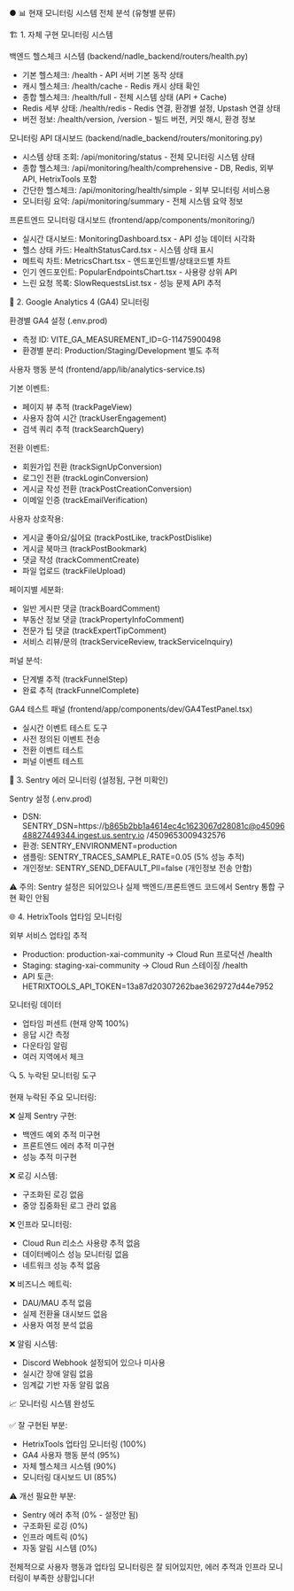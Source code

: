 ● 📊 현재 모니터링 시스템 전체 분석 (유형별 분류)

  🏗️ 1. 자체 구현 모니터링 시스템

  백엔드 헬스체크 시스템 (backend/nadle_backend/routers/health.py)

  - 기본 헬스체크: /health - API 서버 기본 동작 상태
  - 캐시 헬스체크: /health/cache - Redis 캐시 상태 확인
  - 종합 헬스체크: /health/full - 전체 시스템 상태 (API + Cache)
  - Redis 세부 상태: /health/redis - Redis 연결, 환경별 설정, Upstash 연결 상태
  - 버전 정보: /health/version, /version - 빌드 버전, 커밋 해시, 환경 정보

  모니터링 API 대시보드 (backend/nadle_backend/routers/monitoring.py)

  - 시스템 상태 조회: /api/monitoring/status - 전체 모니터링 시스템 상태
  - 종합 헬스체크: /api/monitoring/health/comprehensive - DB, Redis, 외부 API, HetrixTools 포함
  - 간단한 헬스체크: /api/monitoring/health/simple - 외부 모니터링 서비스용
  - 모니터링 요약: /api/monitoring/summary - 전체 시스템 요약 정보

  프론트엔드 모니터링 대시보드 (frontend/app/components/monitoring/)

  - 실시간 대시보드: MonitoringDashboard.tsx - API 성능 데이터 시각화
  - 헬스 상태 카드: HealthStatusCard.tsx - 시스템 상태 표시
  - 메트릭 차트: MetricsChart.tsx - 엔드포인트별/상태코드별 차트
  - 인기 엔드포인트: PopularEndpointsChart.tsx - 사용량 상위 API
  - 느린 요청 목록: SlowRequestsList.tsx - 성능 문제 API 추적

  🎯 2. Google Analytics 4 (GA4) 모니터링

  환경별 GA4 설정 (.env.prod)

  - 측정 ID: VITE_GA_MEASUREMENT_ID=G-11475900498
  - 환경별 분리: Production/Staging/Development 별도 추적

  사용자 행동 분석 (frontend/app/lib/analytics-service.ts)

  기본 이벤트:
  - 페이지 뷰 추적 (trackPageView)
  - 사용자 참여 시간 (trackUserEngagement)
  - 검색 쿼리 추적 (trackSearchQuery)

  전환 이벤트:
  - 회원가입 전환 (trackSignUpConversion)
  - 로그인 전환 (trackLoginConversion)
  - 게시글 작성 전환 (trackPostCreationConversion)
  - 이메일 인증 (trackEmailVerification)

  사용자 상호작용:
  - 게시글 좋아요/싫어요 (trackPostLike, trackPostDislike)
  - 게시글 북마크 (trackPostBookmark)
  - 댓글 작성 (trackCommentCreate)
  - 파일 업로드 (trackFileUpload)

  페이지별 세분화:
  - 일반 게시판 댓글 (trackBoardComment)
  - 부동산 정보 댓글 (trackPropertyInfoComment)
  - 전문가 팁 댓글 (trackExpertTipComment)
  - 서비스 리뷰/문의 (trackServiceReview, trackServiceInquiry)

  퍼널 분석:
  - 단계별 추적 (trackFunnelStep)
  - 완료 추적 (trackFunnelComplete)

  GA4 테스트 패널 (frontend/app/components/dev/GA4TestPanel.tsx)

  - 실시간 이벤트 테스트 도구
  - 사전 정의된 이벤트 전송
  - 전환 이벤트 테스트
  - 퍼널 이벤트 테스트

  🚨 3. Sentry 에러 모니터링 (설정됨, 구현 미확인)

  Sentry 설정 (.env.prod)

  - DSN: SENTRY_DSN=https://b865b2bb1a4614ec4c1623067d28081c@o4509648827449344.ingest.us.sentry.io
  /4509653009432576
  - 환경: SENTRY_ENVIRONMENT=production
  - 샘플링: SENTRY_TRACES_SAMPLE_RATE=0.05 (5% 성능 추적)
  - 개인정보: SENTRY_SEND_DEFAULT_PII=false (개인정보 전송 안함)

  ⚠️ 주의: Sentry 설정은 되어있으나 실제 백엔드/프론트엔드 코드에서 Sentry 통합 구현 확인 안됨

  🌐 4. HetrixTools 업타임 모니터링

  외부 서비스 업타임 추적

  - Production: production-xai-community → Cloud Run 프로덕션 /health
  - Staging: staging-xai-community → Cloud Run 스테이징 /health
  - API 토큰: HETRIXTOOLS_API_TOKEN=13a87d20307262bae3629727d44e7952

  모니터링 데이터

  - 업타임 퍼센트 (현재 양쪽 100%)
  - 응답 시간 측정
  - 다운타임 알림
  - 여러 지역에서 체크

  🔍 5. 누락된 모니터링 도구

  현재 누락된 주요 모니터링:

  ❌ 실제 Sentry 구현:
  - 백엔드 예외 추적 미구현
  - 프론트엔드 에러 추적 미구현
  - 성능 추적 미구현

  ❌ 로깅 시스템:
  - 구조화된 로깅 없음
  - 중앙 집중화된 로그 관리 없음

  ❌ 인프라 모니터링:
  - Cloud Run 리소스 사용량 추적 없음
  - 데이터베이스 성능 모니터링 없음
  - 네트워크 성능 추적 없음

  ❌ 비즈니스 메트릭:
  - DAU/MAU 추적 없음
  - 실제 전환율 대시보드 없음
  - 사용자 여정 분석 없음

  ❌ 알림 시스템:
  - Discord Webhook 설정되어 있으나 미사용
  - 실시간 장애 알림 없음
  - 임계값 기반 자동 알림 없음

  📈 모니터링 시스템 완성도

  ✅ 잘 구현된 부분:
  - HetrixTools 업타임 모니터링 (100%)
  - GA4 사용자 행동 분석 (95%)
  - 자체 헬스체크 시스템 (90%)
  - 모니터링 대시보드 UI (85%)

  ⚠️ 개선 필요한 부분:
  - Sentry 에러 추적 (0% - 설정만 됨)
  - 구조화된 로깅 (0%)
  - 인프라 메트릭 (0%)
  - 자동 알림 시스템 (0%)

  전체적으로 사용자 행동과 업타임 모니터링은 잘 되어있지만, 에러 추적과 인프라 모니터링이 부족한
  상황입니다!